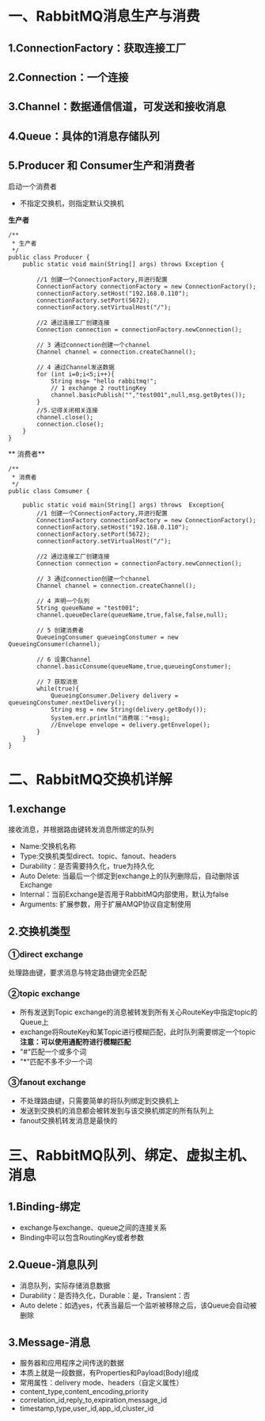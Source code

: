 
# 一、RabbitMQ消息生产与消费

## 1.ConnectionFactory：获取连接工厂

## 2.Connection：一个连接

## 3.Channel：数据通信信道，可发送和接收消息

## 4.Queue：具体的1消息存储队列

## 5.Producer 和 Consumer生产和消费者
启动一个消费者
+ 不指定交换机，则指定默认交换机

**生产者**
```
/**
 * 生产者
 */
public class Producer {
    public static void main(String[] args) throws Exception {

        //1 创建一个ConnectionFactory,并进行配置
        ConnectionFactory connectionFactory = new ConnectionFactory();
        connectionFactory.setHost("192.168.0.110");
        connectionFactory.setPort(5672);
        connectionFactory.setVirtualHost("/");

        //2 通过连接工厂创建连接
        Connection connection = connectionFactory.newConnection();

        // 3 通过connection创建一个channel
        Channel channel = connection.createChannel();

        // 4 通过Channel发送数据
        for (int i=0;i<5;i++){
            String msg= "hello rabbitmq!";
            // 1 exchange 2 routtingKey
            channel.basicPublish("","test001",null,msg.getBytes());
        }
        //5.记得关闭相关连接
        channel.close();
        connection.close();
    }
}
```
** 消费者**
```
/**
 * 消费者
 */
public class Comsumer {

    public static void main(String[] args) throws  Exception{
        //1 创建一个ConnectionFactory,并进行配置
        ConnectionFactory connectionFactory = new ConnectionFactory();
        connectionFactory.setHost("192.168.0.110");
        connectionFactory.setPort(5672);
        connectionFactory.setVirtualHost("/");

        //2 通过连接工厂创建连接
        Connection connection = connectionFactory.newConnection();

        // 3 通过connection创建一个channel
        Channel channel = connection.createChannel();

        // 4 声明一个队列
        String queueName = "test001";
        channel.queueDeclare(queueName,true,false,false,null);

        // 5 创建消费者
        QueueingConsumer queueingConstumer = new QueueingConsumer(channel);

        // 6 设置Channel
        channel.basicConsume(queueName,true,queueingConstumer);

        // 7 获取消息
        while(true){
            QueueingConsumer.Delivery delivery = queueingConstumer.nextDelivery();
            String msg = new String(delivery.getBody());
            System.err.println("消费端："+msg);
            //Envelope envelope = delivery.getEnvelope();
        }
    }
}
```
# 二、RabbitMQ交换机详解

## 1.exchange
接收消息，并根据路由键转发消息所绑定的队列
+ Name:交换机名称
+ Type:交换机类型direct、topic、fanout、headers
+ Durability：是否需要持久化，true为持久化
+ Auto Delete: 当最后一个绑定到exchange上的队列删除后，自动删除该Exchange
+ Internal：当前Exchange是否用于RabbitMQ内部使用，默认为false
+ Arguments: 扩展参数，用于扩展AMQP协议自定制使用

## 2.交换机类型
### ①direct exchange
处理路由键，要求消息与特定路由键完全匹配

### ②topic exchange
+ 所有发送到Topic exchange的消息被转发到所有关心RouteKey中指定topic的Queue上
+ exchange将RouteKey和某Topic进行模糊匹配，此时队列需要绑定一个topic
**注意：可以使用通配符进行模糊匹配**
+ "#"匹配一个或多个词
+ "*"匹配不多不少一个词

### ③fanout exchange
+ 不处理路由键，只需要简单的将队列绑定到交换机上
+ 发送到交换机的消息都会被转发到与该交换机绑定的所有队列上
+ fanout交换机转发消息是最快的

# 三、RabbitMQ队列、绑定、虚拟主机、消息

## 1.Binding-绑定
+ exchange与exchange、queue之间的连接关系
+ Binding中可以包含RoutingKey或者参数

## 2.Queue-消息队列
+ 消息队列，实际存储消息数据
+ Durability：是否持久化，Durable：是，Transient：否
+ Auto delete：如选yes，代表当最后一个监听被移除之后，该Queue会自动被删除

## 3.Message-消息
+ 服务器和应用程序之间传送的数据
+ 本质上就是一段数据，有Properties和Payload(Body)组成
+ 常用属性：delivery mode、headers（自定义属性）
+ content_type,content_encoding,priority
+ correlation_id,reply_to,expiration,message_id
+ timestamp,type,user_id,app_id,cluster_id